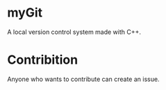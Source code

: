 # myGit
A local version control system made with C++.

# Contribition
Anyone who wants to contribute can create an issue. 
